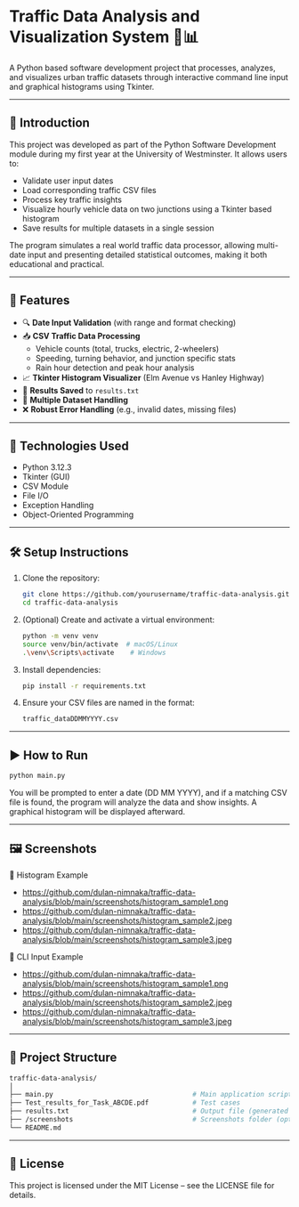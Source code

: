 # Traffic Data Analysis and Visualization System 🚦📊

A Python based software development project that processes, analyzes, and visualizes urban traffic datasets through interactive command line input and graphical histograms using Tkinter.

---

## 📌 Introduction

This project was developed as part of the Python Software Development module during my first year at the University of Westminster. It allows users to:

- Validate user input dates
- Load corresponding traffic CSV files
- Process key traffic insights
- Visualize hourly vehicle data on two junctions using a Tkinter based histogram
- Save results for multiple datasets in a single session

The program simulates a real world traffic data processor, allowing multi-date input and presenting detailed statistical outcomes, making it both educational and practical.

---

## 🚀 Features

- 🔍 **Date Input Validation** (with range and format checking)
- 📥 **CSV Traffic Data Processing**
  - Vehicle counts (total, trucks, electric, 2-wheelers)
  - Speeding, turning behavior, and junction specific stats
  - Rain hour detection and peak hour analysis
- 📈 **Tkinter Histogram Visualizer** (Elm Avenue vs Hanley Highway)
- 📝 **Results Saved** to `results.txt`
- 🔄 **Multiple Dataset Handling**
- ❌ **Robust Error Handling** (e.g., invalid dates, missing files)

---

## 🧰 Technologies Used

- Python 3.12.3
- Tkinter (GUI)
- CSV Module
- File I/O
- Exception Handling
- Object-Oriented Programming

---

## 🛠️ Setup Instructions

1. Clone the repository:
   ```bash
   git clone https://github.com/yourusername/traffic-data-analysis.git
   cd traffic-data-analysis
   
2. (Optional) Create and activate a virtual environment:
   ```bash
   python -m venv venv
   source venv/bin/activate  # macOS/Linux
   .\venv\Scripts\activate    # Windows
   
3. Install dependencies:
   ```bash
   pip install -r requirements.txt

4. Ensure your CSV files are named in the format:
   ```bash
   traffic_dataDDMMYYYY.csv

---

## ▶️ How to Run

  ```bash
  python main.py
  ```

You will be prompted to enter a date (DD MM YYYY), and if a matching CSV file is found, the program will analyze the data and show insights. A graphical histogram will be displayed afterward.

---

## 🖼️ Screenshots

📌 Histogram Example
  - https://github.com/dulan-nimnaka/traffic-data-analysis/blob/main/screenshots/histogram_sample1.png
  - https://github.com/dulan-nimnaka/traffic-data-analysis/blob/main/screenshots/histogram_sample2.jpeg
  - https://github.com/dulan-nimnaka/traffic-data-analysis/blob/main/screenshots/histogram_sample3.jpeg

📌 CLI Input Example
  - https://github.com/dulan-nimnaka/traffic-data-analysis/blob/main/screenshots/histogram_sample1.png
  - https://github.com/dulan-nimnaka/traffic-data-analysis/blob/main/screenshots/histogram_sample2.jpeg
  - https://github.com/dulan-nimnaka/traffic-data-analysis/blob/main/screenshots/histogram_sample3.jpeg


---

## 📁 Project Structure

  ```bash
  traffic-data-analysis/
  │
  ├── main.py                                   # Main application script
  ├── Test_results_for_Task_ABCDE.pdf           # Test cases
  ├── results.txt                               # Output file (generated after run)
  ├── /screenshots                              # Screenshots folder (optional)
  └── README.md
  ```


---

## 📄 License

This project is licensed under the MIT License – see the LICENSE file for details.











   

